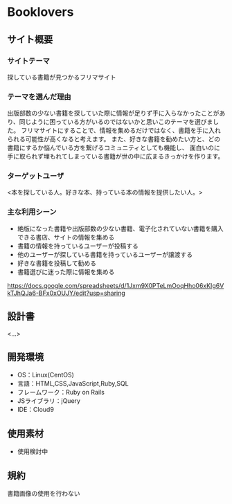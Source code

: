 # Booklovers

## サイト概要
### サイトテーマ
探している書籍が見つかるフリマサイト

### テーマを選んだ理由
出版部数の少ない書籍を探していた際に情報が足りず手に入らなかったことがあり、同じように困っている方がいるのではないかと思いこのテーマを選びました。
フリマサイトにすることで、情報を集めるだけではなく、書籍を手に入れられる可能性が高くなると考えます。
また、好きな書籍を勧めたい方と、どの書籍にするか悩んでいる方を繋げるコミュニティとしても機能し、
面白いのに手に取られず埋もれてしまっている書籍が世の中に広まるきっかけを作ります。


### ターゲットユーザ
<本を探している人。好きな本、持っている本の情報を提供したい人。>

### 主な利用シーン
- 絶版になった書籍や出版部数の少ない書籍、電子化されていない書籍を購入できる書店、サイトの情報を集める
- 書籍の情報を持っているユーザーが投稿する
- 他のユーザーが探している書籍を持っているユーザーが譲渡する
- 好きな書籍を投稿して勧める
- 書籍選びに迷った際に情報を集める

https://docs.google.com/spreadsheets/d/1Jxm9X0PTeLmOoqHho06xKIg6VkTJhQJa6-BFx0xOUJY/edit?usp=sharing

## 設計書
<...>

## 開発環境
- OS：Linux(CentOS)
- 言語：HTML,CSS,JavaScript,Ruby,SQL
- フレームワーク：Ruby on Rails
- JSライブラリ：jQuery
- IDE：Cloud9

## 使用素材
- 使用検討中

## 規約
書籍画像の使用を行わない